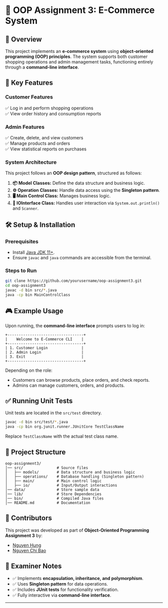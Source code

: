 # 🏪 OOP Assignment 3: E-Commerce System

## 📌 Overview
This project implements an **e-commerce system** using **object-oriented programming (OOP) principles**. The system supports both customer shopping operations and admin management tasks, functioning entirely through a **command-line interface**.

## 🚀 Key Features
### **Customer Features**
✅ Log in and perform shopping operations  
✅ View order history and consumption reports  

### **Admin Features**
✅ Create, delete, and view customers  
✅ Manage products and orders  
✅ View statistical reports on purchases  

### **System Architecture**
This project follows an **OOP design pattern**, structured as follows:
1. **📦 Model Classes:** Define the data structure and business logic.  
2. **⚙️ Operation Classes:** Handle data access using the **Singleton pattern**.  
3. **🖥️ Main Control Class:** Manages business logic.  
4. **📝 IOInterface Class:** Handles user interaction via `System.out.println()` and `Scanner`.  

## 🛠️ Setup & Installation
### **Prerequisites**
- Install [Java JDK 11+](https://www.oracle.com/java/technologies/javase-jdk11-downloads.html).
- Ensure `javac` and `java` commands are accessible from the terminal.

### **Steps to Run**
```sh
git clone https://github.com/yourusername/oop-assignment3.git
cd oop-assignment3
javac -d bin src/*.java
java -cp bin MainControlClass
```

## 🎮 Example Usage
Upon running, the **command-line interface** prompts users to log in:  
```plaintext
+----------------------------------+
|    Welcome to E-Commerce CLI    |
+----------------------------------+
| 1. Customer Login               |
| 2. Admin Login                  |
| 3. Exit                         |
+----------------------------------+
```
Depending on the role:
- Customers can browse products, place orders, and check reports.
- Admins can manage customers, orders, and products.

## ✅ Running Unit Tests
Unit tests are located in the `src/test` directory.

```sh
javac -d bin src/test/*.java
java -cp bin org.junit.runner.JUnitCore TestClassName
```
Replace `TestClassName` with the actual test class name.

## 📂 Project Structure
```plaintext
oop-assignment3/
│── src/               # Source files
│   ├── models/        # Data structure and business logic
│   ├── operations/    # Database handling (Singleton pattern)
│   ├── main/          # Main control logic
│   ├── io/            # Input/Output interactions
│── data/              # Store sample data
│── lib/               # Store Dependencies 
│── bin/               # Compiled Java files
│── README.md          # Documentation
```

## 👥 Contributors
This project was developed as part of **Object-Oriented Programming Assignment 3** by:
- [Nguyen Hung](https://github.com/zodideac)
- [Nguyen Chi Bao](https://github.com/accban2006)

## 📝 Examiner Notes
- ✅ Implements **encapsulation, inheritance, and polymorphism**.  
- ✅ Uses **Singleton pattern** for data operations.  
- ✅ Includes **JUnit tests** for functionality verification.  
- ✅ Fully interactive via **command-line interface**.  

---
